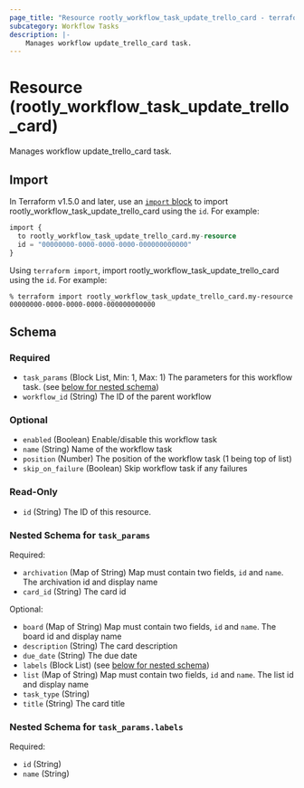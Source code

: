 ```yaml
---
page_title: "Resource rootly_workflow_task_update_trello_card - terraform-provider-rootly"
subcategory: Workflow Tasks
description: |-
    Manages workflow update_trello_card task.
---
```


# Resource (rootly_workflow_task_update_trello_card)

Manages workflow update_trello_card task.



## Import

In Terraform v1.5.0 and later, use an [`import` block](https://developer.hashicorp.com/terraform/language/import) to import rootly_workflow_task_update_trello_card using the `id`. For example:

```terraform
import {
  to rootly_workflow_task_update_trello_card.my-resource
  id = "00000000-0000-0000-0000-000000000000"
}
```

Using `terraform import`, import rootly_workflow_task_update_trello_card using the `id`. For example:

```console
% terraform import rootly_workflow_task_update_trello_card.my-resource 00000000-0000-0000-0000-000000000000
```

<!-- schema generated by tfplugindocs -->
## Schema

### Required

- `task_params` (Block List, Min: 1, Max: 1) The parameters for this workflow task. (see [below for nested schema](#nestedblock--task_params))
- `workflow_id` (String) The ID of the parent workflow

### Optional

- `enabled` (Boolean) Enable/disable this workflow task
- `name` (String) Name of the workflow task
- `position` (Number) The position of the workflow task (1 being top of list)
- `skip_on_failure` (Boolean) Skip workflow task if any failures

### Read-Only

- `id` (String) The ID of this resource.

<a id="nestedblock--task_params"></a>
### Nested Schema for `task_params`

Required:

- `archivation` (Map of String) Map must contain two fields, `id` and `name`. The archivation id and display name
- `card_id` (String) The card id

Optional:

- `board` (Map of String) Map must contain two fields, `id` and `name`. The board id and display name
- `description` (String) The card description
- `due_date` (String) The due date
- `labels` (Block List) (see [below for nested schema](#nestedblock--task_params--labels))
- `list` (Map of String) Map must contain two fields, `id` and `name`. The list id and display name
- `task_type` (String)
- `title` (String) The card title

<a id="nestedblock--task_params--labels"></a>
### Nested Schema for `task_params.labels`

Required:

- `id` (String)
- `name` (String)

